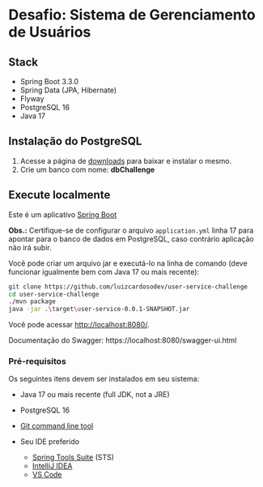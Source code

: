 # Desafio: Sistema de Gerenciamento de Usuários

## Stack
* Spring Boot 3.3.0
* Spring Data (JPA, Hibernate)
* Flyway
* PostgreSQL 16
* Java 17

## Instalação do PostgreSQL
1. Acesse a página de [downloads](https://www.postgresql.org/download/) para baixar e instalar o mesmo.
2. Crie um banco com nome: **dbChallenge**

## Execute localmente

Este é um aplicativo [Spring Boot](https://spring.io/guides/gs/spring-boot)

**Obs.:** Certifique-se de configurar o arquivo ```application.yml``` linha 17 para apontar para o banco de dados em PostgreSQL, caso contrário aplicação não irá subir.

Você pode criar um arquivo jar e executá-lo na linha de comando (deve funcionar igualmente bem com Java 17 ou mais recente):

```bash
git clone https://github.com/luizcardosodev/user-service-challenge
cd user-service-challenge
./mvn package
java -jar .\target\user-service-0.0.1-SNAPSHOT.jar 
```

Você pode acessar <http://localhost:8080/>.

Documentação do Swagger: https://localhost:8080/swagger-ui.html

### Pré-requisitos

Os seguintes itens devem ser instalados em seu sistema:

- Java 17 ou mais recente (full JDK, not a JRE)
- PostgreSQL 16
- [Git command line tool](http://help.github.com/articles/set-up-git)
- Seu IDE preferido

    - [Spring Tools Suite](https://spring.io/tools) (STS)
    - [IntelliJ IDEA](https://www.jetbrains.com/idea/)
    - [VS Code](https://code.visualstudio.com)
